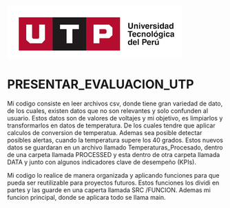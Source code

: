 ![Logo UTP](img/utp.png)

# PRESENTAR_EVALUACION_UTP

Mi codigo consiste en leer archivos csv, donde tiene gran variedad de dato, de los cuales, existen datos que no son relevantes y solo confunden al usuario.  Estos datos son de valores de voltajes y mi objetivo, es limpiarlos y transformarlos en datos de temperatura. De los cuales tendre que aplicar calculos de conversion de temperatua. Ademas sea posible detectar posibles alertas, cuando la temperatura supere los 40 grados. Estos nuevos datos se guardaran en un archivo llamado Temperaturas_Procesado, dentro de una carpeta llamada PROCESSED y esta dentro de otra carpeta llamada DATA y  junto con algunos indicadores clave de desempeño (KPIs).

Mi codigo lo realice de manera organizada y aplicando funciones para que pueda ser reutilizable para proyectos futuros. Estos funciones los dividi en partes y las guarde en una caperta llamada SRC /FUNCION. Ademas mi funcion principal, donde se aplicara todo se llama main. 





